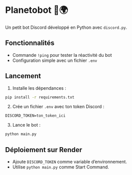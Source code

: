 # Planetobot 🤖🌍

Un petit bot Discord développé en Python avec `discord.py`.

## Fonctionnalités
- Commande `!ping` pour tester la réactivité du bot
- Configuration simple avec un fichier `.env`

## Lancement

1. Installe les dépendances :
```bash
pip install -r requirements.txt
```

2. Crée un fichier `.env` avec ton token Discord :
```
DISCORD_TOKEN=ton_token_ici
```

3. Lance le bot :
```bash
python main.py
```

## Déploiement sur Render
- Ajoute `DISCORD_TOKEN` comme variable d’environnement.
- Utilise `python main.py` comme Start Command.
